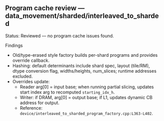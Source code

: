 ## Program cache review — data_movement/sharded/interleaved_to_sharded

Status: Reviewed — no program cache issues found.

Findings
- Old/type-erased style factory builds per-shard programs and provides override callback.
- Hashing: default determinants include shard spec, layout (tile/RM), dtype conversion flag, widths/heights, num_slices; runtime addresses excluded.
- Overrides update:
  - Reader arg[0] = input base; when running partial slicing, updates start index arg to recomputed `starting_idx_h`.
  - Writer: if DRAM, arg[0] = output base; if L1, updates dynamic CB address for output.
  - Reference: `device/interleaved_to_sharded_program_factory.cpp:L363-L402`.
